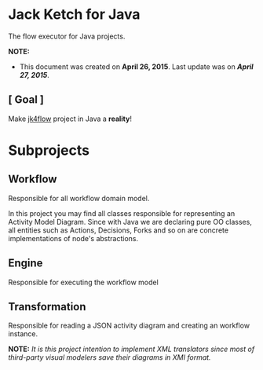 ﻿# **Jack Ketch for Java**

The flow executor for Java projects.

**NOTE:** 
+ This document was created on **April 26, 2015**. Last update was on ***April 27, 2015***.

## [ Goal ]

Make [jk4flow](https://github.com/alejoceballos/jack-ketch-4-flow "Jack Ketch 4 Flow") project in Java a **reality**!

# Subprojects

## Workflow

Responsible for all workflow domain model.

In this project you may find all classes responsible for representing an Activity Model Diagram. Since with Java we are declaring pure OO classes, all entities such as Actions, Decisions, Forks and so on are concrete implementations of node's abstractions.

## Engine

Responsible for executing the workflow model

## Transformation

Responsible for reading a JSON activity diagram and creating an workflow instance.

**NOTE:** *It is this project intention to implement XML translators since most of third-party visual modelers save their diagrams in XMI format.*